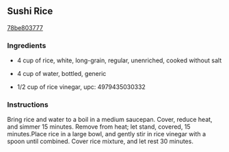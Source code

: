 ## Sushi Rice

[78be803777](http://www.myrecipes.com/recipe/sushi-rice-1)

### Ingredients

 - 4 cup of rice, white, long-grain, regular, unenriched, cooked without salt

 - 4 cup of water, bottled, generic

 - 1/2 cup of rice vinegar, upc: 4979435030332

### Instructions

Bring rice and water to a boil in a medium saucepan. Cover, reduce heat, and simmer 15 minutes. Remove from heat; let stand, covered, 15 minutes.Place rice in a large bowl, and gently stir in rice vinegar with a spoon until combined. Cover rice mixture, and let rest 30 minutes.